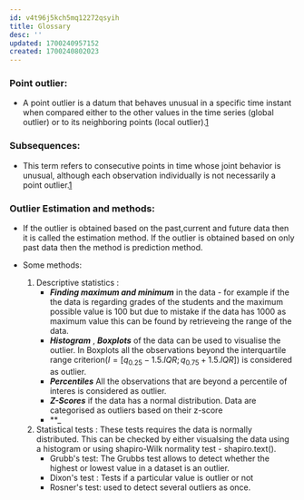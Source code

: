 ```yaml
---
id: v4t96j5kch5mq12272qsyih
title: Glossary
desc: ''
updated: 1700240957152
created: 1700240802023
---
```

### **Point outlier:**

- A point outlier is a datum that behaves unusual in a specific time instant when compared either to the other values in the time series (global outlier) or to its neighboring points (local outlier).[1]

### **Subsequences:**

- This term refers to consecutive points in time whose joint behavior is unusual, although each observation individually is not necessarily a point outlier.[1]

[1]:<https://s-ai-f.github.io/Time-Series/outlier-detection-in-time-series.html>

### **Outlier Estimation and methods:**

- If the outlier is obtained based on the past,current and future data then it is called the estimation method. If the outlier is obtained based on only past data then the method is prediction method.
  
- Some methods:
    1. Descriptive statistics :
        - **_Finding maximum and minimum_** in the data - for example if the the data is regarding grades of the students and the maximum possible value is 100 but due to mistake if the data has 1000 as maximum value this can be found by retrieveing the range of the data.
        - **_Histogram_** , **_Boxplots_** of the data can be used to visualise the outlier. In Boxplots all the observations beyond the interquartile range criterion($I=[q_{0.25}-1.5.IQR;q_{0.75}+1.5.IQR]$) is considered as outlier.
        - **_Percentiles_** All the observations that are beyond a percentile of interes is considered as outlier.
        - **_Z-Scores_** if the data has a normal distribution. Data are categorised as outliers based on their z-score
        - **_
    2. Statistical tests : These tests requires the data is normally distributed. This can be checked by either visualsing the data using a histogram or using shapiro-Wilk normality test - shapiro.text().
        - Grubb's test: The Grubbs test allows to detect whether the highest or lowest value in a dataset is an outlier.
        - Dixon's test : Tests if a particular value is outlier or not
        - Rosner's test: used to detect several outliers as once.